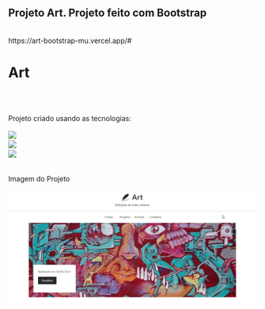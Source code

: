 <h2>Projeto Art. Projeto feito com Bootstrap</h2>
<br>
https://art-bootstrap-mu.vercel.app/#
<br>
<h1>Art</h1>
<br>
<br>
<p>Projeto criado usando as tecnologias:
<br>
<br>
    <img src="https://img.shields.io/badge/HTML5-E34F26?style=for-the-badge&logo=html5&logoColor=white">
    <br>
    <img src="https://img.shields.io/badge/CSS3-1572B6?style=for-the-badge&logo=css3&logoColor=white">
    <br>
    <img src="https://img.shields.io/badge/Bootstrap-563D7C?style=for-the-badge&logo=bootstrap&logoColor=white"/>
    <br>
    <br>

<p>Imagem do Projeto</p>
    <img src="https://github.com/JhonatanSamuel/Projeto-art-bootstrap/blob/main/img/projetto.jpg?raw=true">
    
    
